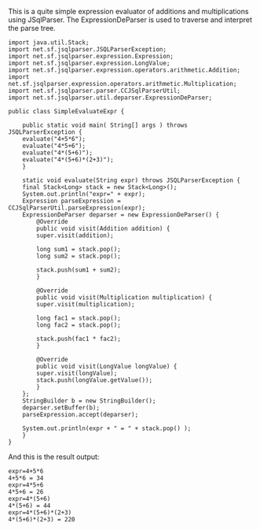 This is a quite simple expression evaluator of additions and multiplications using JSqlParser. The ExpressionDeParser is used to traverse and interpret the parse tree.

    import java.util.Stack;
	import net.sf.jsqlparser.JSQLParserException;
	import net.sf.jsqlparser.expression.Expression;
	import net.sf.jsqlparser.expression.LongValue;
	import net.sf.jsqlparser.expression.operators.arithmetic.Addition;
	import net.sf.jsqlparser.expression.operators.arithmetic.Multiplication;
	import net.sf.jsqlparser.parser.CCJSqlParserUtil;
	import net.sf.jsqlparser.util.deparser.ExpressionDeParser;
	
	public class SimpleEvaluateExpr {
	    
	    public static void main( String[] args ) throws JSQLParserException {
		evaluate("4+5*6");
		evaluate("4*5+6");
		evaluate("4*(5+6)");
		evaluate("4*(5+6)*(2+3)");
	    }
	
	    static void evaluate(String expr) throws JSQLParserException {
		final Stack<Long> stack = new Stack<Long>();
		System.out.println("expr=" + expr);
		Expression parseExpression = CCJSqlParserUtil.parseExpression(expr);
		ExpressionDeParser deparser = new ExpressionDeParser() {
		    @Override
		    public void visit(Addition addition) {
			super.visit(addition); 
			
			long sum1 = stack.pop();
			long sum2 = stack.pop();
			
			stack.push(sum1 + sum2);
		    }
	
		    @Override
		    public void visit(Multiplication multiplication) {
			super.visit(multiplication); 
			
			long fac1 = stack.pop();
			long fac2 = stack.pop();
			
			stack.push(fac1 * fac2);
		    }
	
		    @Override
		    public void visit(LongValue longValue) {
			super.visit(longValue); 
			stack.push(longValue.getValue());
		    }
		};
		StringBuilder b = new StringBuilder();
		deparser.setBuffer(b);
		parseExpression.accept(deparser);
		
		System.out.println(expr + " = " + stack.pop() );
	    }
	}

And this is the result output:

    expr=4+5*6
	4+5*6 = 34
	expr=4*5+6
	4*5+6 = 26
	expr=4*(5+6)
	4*(5+6) = 44
	expr=4*(5+6)*(2+3)
	4*(5+6)*(2+3) = 220